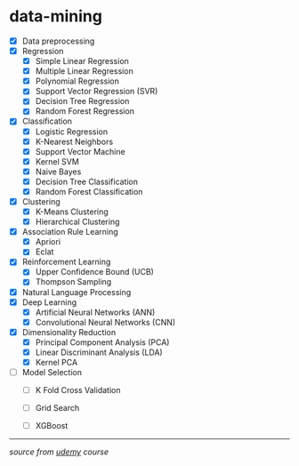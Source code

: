 # data-mining
- [x] Data preprocessing
- [x] Regression
  - [x] Simple Linear Regression
  - [x] Multiple Linear Regression
  - [x] Polynomial Regression
  - [x] Support Vector Regression (SVR)
  - [x] Decision Tree Regression
  - [x] Random Forest Regression
- [x] Classification
  - [x] Logistic Regression
  - [x] K-Nearest Neighbors
  - [x] Support Vector Machine
  - [x] Kernel SVM
  - [x] Naive Bayes
  - [x] Decision Tree Classification
  - [x] Random Forest Classification
- [x] Clustering
  - [x] K-Means Clustering
  - [x] Hierarchical Clustering
- [x] Association Rule Learning
  - [x] Apriori
  - [x] Eclat
- [x] Reinforcement Learning
  - [x] Upper Confidence Bound (UCB)
  - [x] Thompson Sampling
- [x] Natural Language Processing
- [x] Deep Learning
  - [x] Artificial Neural Networks (ANN)
  - [x] Convolutional Neural Networks (CNN)
- [x] Dimensionality Reduction
  - [x] Principal Component Analysis (PCA)
  - [x] Linear Discriminant Analysis (LDA)
  - [x] Kernel PCA
- [ ] Model Selection
  - [ ] K Fold Cross Validation
  - [ ] Grid Search
  - [ ] XGBoost


---
*source from [udemy](https://www.udemy.com/machinelearning/learn/v4/content) course*
